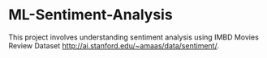 # ML-Sentiment-Analysis

This project involves understanding sentiment analysis using IMBD Movies Review Dataset http://ai.stanford.edu/~amaas/data/sentiment/.

